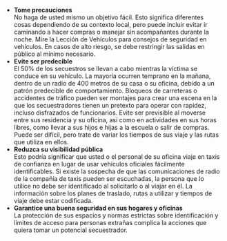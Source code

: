 [Title]: # (Reducir las oportunidades)
[Difficulty]: # (Principiante)
[Order]: # (10)

*   **Tome precauciones**  
    No haga de usted mismo un objetivo fácil. Esto significa diferentes cosas dependiendo de su contexto local, pero puede incluir evitar ir caminando a hacer compras o manejar sin acompañantes durante la noche. Mire la Lección de Vehículos para consejos de seguridad en vehículos. En casos de alto riesgo, se debe restringir las salidas en público al mínimo necesario.
*   **Evite ser predecible**  
    El 50% de los secuestros se llevan a cabo mientras la víctima se conduce en su vehículo. La mayoría ocurren temprano en la mañana, dentro de un radio de 400 metros de su casa o su oficina, debido a un patrón predecible de comportamiento. Bloqueos de carreteras o accidentes de tráfico pueden ser montajes para crear una escena en la que los secuestradores tienen un pretexto para operar con rapidez, incluso disfrazados de funcionarios. Evite ser previsible al moverse entre sus residencia y su oficina, así como en actividades en sus horas libres, como llevar a sus hijos e hijas a la escuela o salir de compras. Puede ser difícil, pero trate de variar los tiempos de sus viaje y las rutas que utiliza en ellos.
*   **Reduzca su visibilidad pública**  
    Esto podría significar que usted o el personal de su oficina viaje en taxis de confianza en lugar de usar vehículos oficiales fácilmente identificables. Si existe la sospecha de que las comunicaciones de radio de la compañía de taxis pueden ser escuchadas, la persona que lo utilice no debe ser identificado al solicitarlo o al viajar en él. La información sobre los planes de traslado, rutas a utilizar y tiempos de viaje debe estar codificada.
*   **Garantice una buena seguridad en sus hogares y oficinas**  
    La protección de sus espacios y normas estrictas sobre identificación y límites de acceso para personas extrañas complica la acciones que quiera tomar un potencial secuestrador.